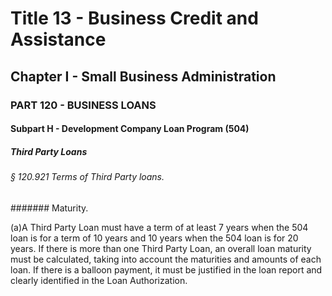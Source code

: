 
# Title 13 - Business Credit and Assistance
## Chapter I - Small Business Administration
### PART 120 - BUSINESS LOANS
#### Subpart H - Development Company Loan Program (504)
##### Third Party Loans
###### § 120.921 Terms of Third Party loans.
####### Maturity.

(a)A Third Party Loan must have a term of at least 7 years when the 504 loan is for a term of 10 years and 10 years when the 504 loan is for 20 years. If there is more than one Third Party Loan, an overall loan maturity must be calculated, taking into account the maturities and amounts of each loan. If there is a balloon payment, it must be justified in the loan report and clearly identified in the Loan Authorization.
